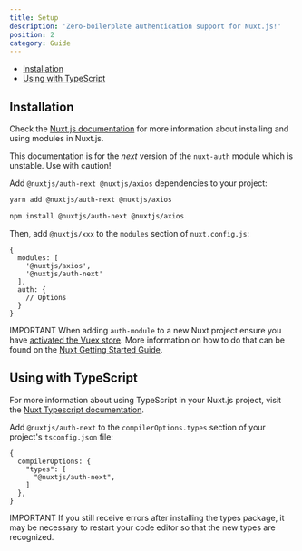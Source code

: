 ```yaml
---
title: Setup
description: 'Zero-boilerplate authentication support for Nuxt.js!'
position: 2
category: Guide
---
```


- [Installation](#installation)
- [Using with TypeScript](#using-with-typescript)

## Installation

<alert type="info"> 

Check the [Nuxt.js documentation](https://nuxtjs.org/guides/configuration-glossary/configuration-modules) for more information about installing and using modules in Nuxt.js.

</alert>

<alert type="warning">

This documentation is for the _next_ version of the `nuxt-auth` module which is unstable. Use with caution!

</alert>

Add `@nuxtjs/auth-next @nuxtjs/axios` dependencies to your project:

<code-group>
  <code-block label="Yarn" active>

  ```bash
  yarn add @nuxtjs/auth-next @nuxtjs/axios
  ```

  </code-block>
  <code-block label="NPM">

  ```bash
  npm install @nuxtjs/auth-next @nuxtjs/axios
  ```

  </code-block>
</code-group>

Then, add `@nuxtjs/xxx` to the `modules` section of `nuxt.config.js`:

```js{}[nuxt.config.js]
{
  modules: [
    '@nuxtjs/axios',
    '@nuxtjs/auth-next'
  ],
  auth: {
    // Options
  }
}
```

<alert type="warning"> 

IMPORTANT
When adding `auth-module` to a new Nuxt project ensure you have [activated the Vuex store](https://nuxtjs.org/guide/vuex-store/#activate-the-store). More information on how to do that can be found on the [Nuxt Getting Started Guide](https://nuxtjs.org/guides/directory-structure/store).

</alert>

## Using with TypeScript

<alert type="info"> 

For more information about using TypeScript in your Nuxt.js project, visit the [Nuxt Typescript documentation](https://typescript.nuxtjs.org/).

</alert>

Add `@nuxtjs/auth-next` to the `compilerOptions.types` section of your project's `tsconfig.json` file:

```json{}[tsconfig.json]
{
  compilerOptions: {
    "types": [
      "@nuxtjs/auth-next",
    ]
  },
}
```

<alert type="warning"> 

IMPORTANT
If you still receive errors after installing the types package, it may be necessary to restart your code editor so that the new types are recognized.

</alert>
